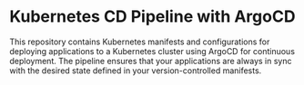 # Kubernetes CD Pipeline with ArgoCD

This repository contains Kubernetes manifests and configurations for deploying applications to a Kubernetes cluster using ArgoCD for continuous deployment. The pipeline ensures that your applications are always in sync with the desired state defined in your version-controlled manifests.